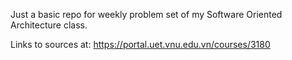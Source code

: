 Just a basic repo for weekly problem set of my Software Oriented Architecture class.

Links to sources at: https://portal.uet.vnu.edu.vn/courses/3180
